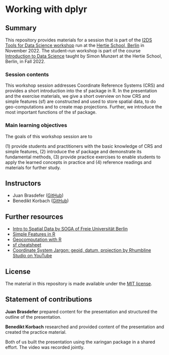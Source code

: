 # Working with dplyr


## Summary

This repository provides materials for a session that is part of the [I2DS Tools for Data Science workshop](https://github.com/intro-to-data-science-22-workshop) run at the [Hertie School, Berlin](https://www.hertie-school.org/en/) in November 2022. The student-run workshop is part of the course [Introduction to Data Science](https://github.com/intro-to-data-science-22) taught by Simon Munzert at the Hertie School, Berlin, in Fall 2022.

### Session contents

This workshop session addresses Coordinate Reference Systems (CRS) and provides a short introduction into the sf package in R. In the presentation and the exercise materials, we give a short overview on how CRS and simple features (sf) are constructed and used to store spatial data, to do geo-computations and to create map projections. Further, we introduce the most important functions of the sf package.

### Main learning objectives

The goals of this workshop session are to 

(1) provide students and practitioners with the basic knowledge of CRS and simple features,
(2) introduce the sf package and demonstrate its fundamental methods,
(3) provide practice exercises to enable students to apply the learned concepts in practice and 
(4) reference readings and materials for further study.

## Instructors

- Juan Brasdefer ([GitHub](https://github.com/juanbrasdefer))
- Benedikt Korbach ([GitHub](https://github.com/benedikt-korbach))


## Further resources

- [Intro to Spatial Data by SOGA of Freie Universität Berlin](https://www.geo.fu-berlin.de/en/v/soga/Introduction-to-R/Spatial-Data/sf/index.html)
- [Simple Features in R](https://cran.r-project.org/web/packages/sf/vignettes/sf1.html)
- [Geocomputation with R](https://geocompr.robinlovelace.net/spatial-class.html#geographic-coordinate-systems)
- [sf cheatsheet](https://github.com/rstudio/cheatsheets/blob/main/sf.pdf)
- [Coordinate System Jargon: geoid, datum, projection by Rhumbline Studio on YouTube](https://www.youtube.com/watch?v=Z41Dt7_R180)

## License

The material in this repository is made available under the [MIT license](http://opensource.org/licenses/mit-license.php). 

## Statement of contributions

**Juan Brasdefer** prepared content for the presentation and structured the outline of the presentation.

**Benedikt Korbach** researched and provided content of the presentation and created the practice material.

Both of us built the presentation using the xaringan package in a shared effort. The video was recorded jointly.
